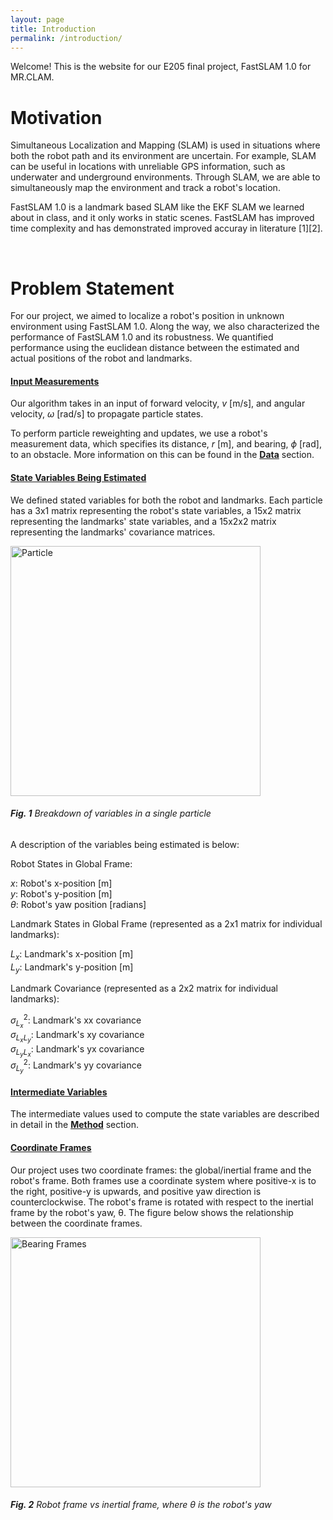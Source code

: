 ```yaml
---
layout: page
title: Introduction
permalink: /introduction/
---
```

Welcome! This is the website for our E205 final project, FastSLAM 1.0 for MR.CLAM.

# Motivation
Simultaneous Localization and Mapping (SLAM) is used in situations where both the robot path and its environment are uncertain. For example, SLAM can be useful in locations with unreliable GPS information, such as underwater and underground environments. Through SLAM, we are able to simultaneously map the environment and track a robot's location. 

FastSLAM 1.0 is a landmark based SLAM like the EKF SLAM we learned about in class, and it only works in static scenes. FastSLAM has improved time complexity and has demonstrated improved accuray in literature [1][2].

<br>

# Problem Statement
For our project, we aimed to localize a robot's position in unknown environment using FastSLAM 1.0. Along the way, we also characterized the performance of FastSLAM 1.0 and its robustness. We quantified performance using the euclidean distance between the estimated and actual positions of the robot and landmarks.

#### <u>Input Measurements</u>
Our algorithm takes in an input of forward velocity, $v$ [m/s], and angular velocity, $\omega$ [rad/s] to propagate particle states.

To perform particle reweighting and updates, we use a robot's measurement data, which specifies its distance, $r$ [m], and bearing, $\phi$ [rad], to an obstacle. More information on this can be found in the <b>[Data](https://echen4628.github.io/fastslam1/data/)</b> section.

#### <u>State Variables Being Estimated</u>
We defined stated variables for both the robot and landmarks. Each particle has a 3x1 matrix representing the robot's state variables, a 15x2 matrix representing the landmarks' state variables, and a 15x2x2 matrix representing the landmarks' covariance matrices. 

<div>
  <img src="https://echen4628.github.io/fastslam1/assets/img/Particle.png" alt="Particle" width="400" />
</div>

###### <b>Fig. 1</b> Breakdown of variables in a single particle

A description of the variables being estimated is below:

Robot States in Global Frame:

$x$: Robot's x-position [m]<br>
$y$: Robot's y-position [m]<br>
$\theta$: Robot's yaw position [radians]<br>

Landmark States in Global Frame (represented as a 2x1 matrix for individual landmarks):

$L_x$: Landmark's x-position [m]<br>
$L_y$: Landmark's y-position [m]<br>

Landmark Covariance (represented as a 2x2 matrix for individual landmarks):

$\sigma_{L_x}^2$: Landmark's xx covariance<br>
$\sigma_{L_x L_y}$: Landmark's xy covariance<br>
$\sigma_{L_y L_x}$: Landmark's yx covariance<br>
$\sigma_{L_y}^2$: Landmark's yy covariance<br>

#### <u>Intermediate Variables</u>
The intermediate values used to compute the state variables are described in detail in the <b>[Method](https://echen4628.github.io/fastslam1/method/)</b> section.

#### <u>Coordinate Frames</u>
Our project uses two coordinate frames: the global/inertial frame and the robot's frame. Both frames use a coordinate system where positive-x is to the right, positive-y is upwards, and positive yaw direction is counterclockwise. The robot's frame is rotated with respect to the inertial frame by the robot's yaw, θ. The figure below shows the relationship between the coordinate frames.

<div>
  <img src="https://echen4628.github.io/fastslam1/assets/img/Bearing_Frames.png" alt="Bearing Frames" width="400" />
</div>

###### <b>Fig. 2</b> Robot frame vs inertial frame, where θ is the robot's yaw 